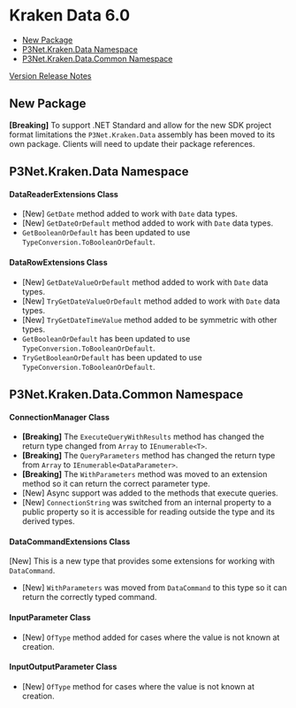 # Kraken Data 6.0

- [New Package](#new-package)
- [P3Net.Kraken.Data Namespace](#p3net-kraken-data-namespace)
- [P3Net.Kraken.Data.Common Namespace](#p3net-kraken-data-common-namespace)

[Version Release Notes](readme.md)

## New Package

**[Breaking]** To support .NET Standard and allow for the new SDK project format limitations the `P3Net.Kraken.Data` assembly has been moved to its own package. Clients will need to update their package references.

## P3Net.Kraken.Data Namespace

#### DataReaderExtensions Class

- [New] `GetDate` method added to work with `Date` data types.
- [New] `GetDateOrDefault` method added to work with `Date` data types.
- `GetBooleanOrDefault` has been updated to use `TypeConversion.ToBooleanOrDefault`.

#### DataRowExtensions Class

- [New] `GetDateValueOrDefault` method added to work with `Date` data types.
- [New] `TryGetDateValueOrDefault` method added to work with `Date` data types.
- [New] `TryGetDateTimeValue` method added to be symmetric with other types. 
- `GetBooleanOrDefault` has been updated to use `TypeConversion.ToBooleanOrDefault`.
- `TryGetBooleanOrDefault` has been updated to use `TypeConversion.ToBooleanOrDefault`.

## P3Net.Kraken.Data.Common Namespace

#### ConnectionManager Class

- **[Breaking]** The `ExecuteQueryWithResults` method has changed the return type changed from `Array` to `IEnumerable<T>`.
- **[Breaking]** The `QueryParameters` method has changed the return type from `Array` to `IEnumerable<DataParameter>`.
- **[Breaking]** The `WithParameters` method was moved to an extension method so it can return the correct parameter type.
- [New] Async support was added to the methods that execute queries.
- [New] `ConnectionString` was switched from an internal property to a public property so it is accessible for reading outside the type and its derived types.

#### DataCommandExtensions Class

[New] This is a new type that provides some extensions for working with `DataCommand`.

- [New] `WithParameters` was moved from `DataCommand` to this type so it can return the correctly typed command.

#### InputParameter Class

- [New] `OfType` method added for cases where the value is not known at creation.

#### InputOutputParameter Class

- [New] `OfType` method for cases where the value is not known at creation.